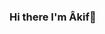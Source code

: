 ### Hi there I'm Âkif👋

<!--
**aakifklcc/aakifklcc** is a ✨ _special_ ✨ repository because its `README.md` (this file) appears on your GitHub profile.

Here are some ideas to get you started:

- 🔭 I’m currently working on my mind
- 🌱 I’m currently learning how do we learn
- 👯 I’m looking to collaborate dirty on my boots
- 🤔 I’m looking for help with my hearth
- 💬 Ask me about ...
- 📫 How to reach me: ...
- 😄 Pronouns: ...
- ⚡ Fun fact: ...
-->
